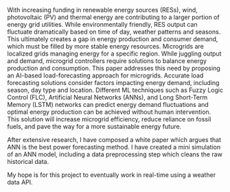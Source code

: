 With increasing funding in renewable energy sources (RESs), wind, photovoltaic (PV) and thermal energy are contributing to a larger portion of energy grid utilities. 
While environmentally friendly, RES output can fluctuate dramatically based on time of day, weather patterns and seasons. This ultimately creates a gap in energy production 
and consumer demand, which must be filled by more stable energy resources. Microgrids are localized grids managing energy for a specific region. While juggling output and demand, 
microgrid controllers require solutions to balance energy production and consumption. This paper addresses this need by proposing an AI-based load-forecasting approach for microgrids. 
Accurate load forecasting solutions consider factors impacting energy demand, including season, day type and location. Different ML techniques such as Fuzzy Logic Control (FLC), 
Artificial Neural Networks (ANNs), and Long Short-Term Memory (LSTM) networks can predict energy demand fluctuations and optimal energy production can be achieved without human intervention.
This solution will increase microgrid efficiency, reduce reliance on fossil fuels, and pave the way for a more sustainable energy future. 

After extensive research, I have composed a white paper which argues that ANN is the best power forecasting method. I have created a mini simulation of an ANN model, including a data preprocessing
step which cleans the raw historical data. 

My hope is for this project to eventually work in real-time using a weather data API. 
